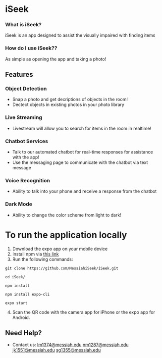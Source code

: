 # iSeek 

### What is iSeek?
iSeek is an app designed to assist the visually impaired with finding items

### How do I use iSeek??
As simple as opening the app and taking a photo!

## Features
### Object Detection
- Snap a photo and get decriptions of objects in the room!
- Dectect objects in existing photos in your photo library
### Live Streaming
- Livestream will allow you to search for items in the room in realtime!
### Chatbot Services
- Talk to our automated chatbot for real-time responses for assistance with the app!
- Use the messaging page to communicate with the chatbot via text message
### Voice Recognition
- Ability to talk into your phone and receive a response from the chatbot
### Dark Mode
- Ability to change the color scheme from light to dark!


# To run the application locally
1. Download the expo app on your mobile device
2. Install npm via [this link](https://www.npmjs.com/get-npm)
3. Run the following commands:

```
git clone https://github.com/MessiahiSeek/iSeek.git

cd iSeek/

npm install 

npm install expo-cli

expo start
```
4. Scan the QR code with the camera app for iPhone or the expo app for Android.

## Need Help?
- Contact us: 
<lm1374@messiah.edu>
<nm1287@messiah.edu>
<jk1551@messiah.edu>
<sg1355@messiah.edu>
